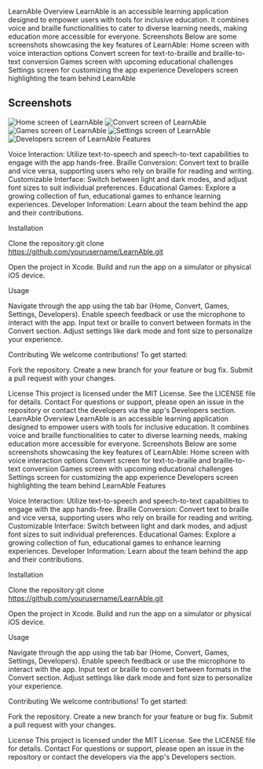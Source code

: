 LearnAble
Overview
LearnAble is an accessible learning application designed to empower users with tools for inclusive education. It combines voice and braille functionalities to cater to diverse learning needs, making education more accessible for everyone.
Screenshots
Below are some screenshots showcasing the key features of LearnAble:
Home screen with voice interaction options
Convert screen for text-to-braille and braille-to-text conversion
Games screen with upcoming educational challenges
Settings screen for customizing the app experience
Developers screen highlighting the team behind LearnAble
## Screenshots
![Home screen of LearnAble](screenshots/HomeSection.png)
![Convert screen of LearnAble](screenshots/ConvertSection.png)
![Games screen of LearnAble](screenshots/GamesSection.png)
![Settings screen of LearnAble](screenshots/Settings.png)
![Developers screen of LearnAble](screenshots/DevelopersSetion.png)
Features

Voice Interaction: Utilize text-to-speech and speech-to-text capabilities to engage with the app hands-free.
Braille Conversion: Convert text to braille and vice versa, supporting users who rely on braille for reading and writing.
Customizable Interface: Switch between light and dark modes, and adjust font sizes to suit individual preferences.
Educational Games: Explore a growing collection of fun, educational games to enhance learning experiences.
Developer Information: Learn about the team behind the app and their contributions.

Installation

Clone the repository:git clone https://github.com/yourusername/LearnAble.git


Open the project in Xcode.
Build and run the app on a simulator or physical iOS device.

Usage

Navigate through the app using the tab bar (Home, Convert, Games, Settings, Developers).
Enable speech feedback or use the microphone to interact with the app.
Input text or braille to convert between formats in the Convert section.
Adjust settings like dark mode and font size to personalize your experience.

Contributing
We welcome contributions! To get started:

Fork the repository.
Create a new branch for your feature or bug fix.
Submit a pull request with your changes.

License
This project is licensed under the MIT License. See the LICENSE file for details.
Contact
For questions or support, please open an issue in the repository or contact the developers via the app's Developers section.
LearnAble
Overview
LearnAble is an accessible learning application designed to empower users with tools for inclusive education. It combines voice and braille functionalities to cater to diverse learning needs, making education more accessible for everyone.
Screenshots
Below are some screenshots showcasing the key features of LearnAble:
Home screen with voice interaction options
Convert screen for text-to-braille and braille-to-text conversion
Games screen with upcoming educational challenges
Settings screen for customizing the app experience
Developers screen highlighting the team behind LearnAble
Features

Voice Interaction: Utilize text-to-speech and speech-to-text capabilities to engage with the app hands-free.
Braille Conversion: Convert text to braille and vice versa, supporting users who rely on braille for reading and writing.
Customizable Interface: Switch between light and dark modes, and adjust font sizes to suit individual preferences.
Educational Games: Explore a growing collection of fun, educational games to enhance learning experiences.
Developer Information: Learn about the team behind the app and their contributions.

Installation

Clone the repository:git clone https://github.com/yourusername/LearnAble.git


Open the project in Xcode.
Build and run the app on a simulator or physical iOS device.

Usage

Navigate through the app using the tab bar (Home, Convert, Games, Settings, Developers).
Enable speech feedback or use the microphone to interact with the app.
Input text or braille to convert between formats in the Convert section.
Adjust settings like dark mode and font size to personalize your experience.

Contributing
We welcome contributions! To get started:

Fork the repository.
Create a new branch for your feature or bug fix.
Submit a pull request with your changes.

License
This project is licensed under the MIT License. See the LICENSE file for details.
Contact
For questions or support, please open an issue in the repository or contact the developers via the app's Developers section.
